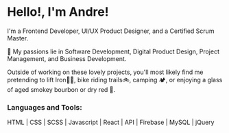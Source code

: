 # Hello!, I'm Andre!

I'm a Frontend Developer, UI/UX Product Designer, and a Certified Scrum Master.

👀 My passions lie in Software Development, Digital Product Design, Project Management, and Business Development.

Outside of working on these lovely projects, you'll most likely find me pretending to lift Iron🏋🏽, bike riding trails🚲, camping 🏕, or enjoying a glass of aged smokey bourbon or dry red 🍷.


### Languages and Tools:

HTML | CSS | SCSS | Javascript | React | API | Firebase | MySQL | jQuery


[portfolio-2]:https://onyiano.com/web-dev
[dribble]:https://dribbble.com/onyianozie
